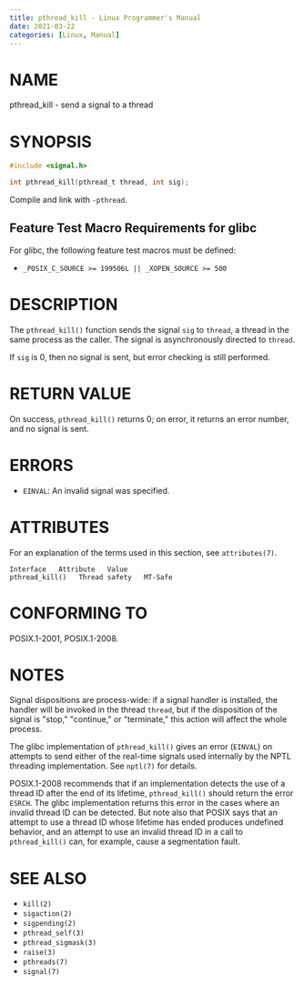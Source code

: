 ```yaml
---
title: pthread_kill - Linux Programmer's Manual
date: 2021-03-22
categories: [Linux, Manual]
---
```


# NAME

pthread_kill - send a signal to a thread

# SYNOPSIS

```c
#include <signal.h>

int pthread_kill(pthread_t thread, int sig);
```

Compile and link with `-pthread`.

## Feature Test Macro Requirements for glibc

For glibc, the following feature test macros must be defined:

- `_POSIX_C_SOURCE >= 199506L || _XOPEN_SOURCE >= 500`

# DESCRIPTION

The `pthread_kill()` function sends the signal `sig` to `thread`, a thread in the same process as the caller. The signal is asynchronously directed to `thread`.

If `sig` is 0, then no signal is sent, but error checking is still performed.

# RETURN VALUE

On success, `pthread_kill()` returns 0; on error, it returns an error number, and no signal is sent.

# ERRORS

- `EINVAL`: An invalid signal was specified.

# ATTRIBUTES

For an explanation of the terms used in this section, see `attributes(7)`.

```
Interface   Attribute   Value
pthread_kill()   Thread safety   MT-Safe
```

# CONFORMING TO

POSIX.1-2001, POSIX.1-2008.

# NOTES

Signal dispositions are process-wide: if a signal handler is installed, the handler will be invoked in the thread `thread`, but if the disposition of the signal is "stop," "continue," or "terminate," this action will affect the whole process.

The glibc implementation of `pthread_kill()` gives an error (`EINVAL`) on attempts to send either of the real-time signals used internally by the NPTL threading implementation. See `nptl(7)` for details.

POSIX.1-2008 recommends that if an implementation detects the use of a thread ID after the end of its lifetime, `pthread_kill()` should return the error `ESRCH`. The glibc implementation returns this error in the cases where an invalid thread ID can be detected. But note also that POSIX says that an attempt to use a thread ID whose lifetime has ended produces undefined behavior, and an attempt to use an invalid thread ID in a call to `pthread_kill()` can, for example, cause a segmentation fault.

# SEE ALSO

- `kill(2)`
- `sigaction(2)`
- `sigpending(2)`
- `pthread_self(3)`
- `pthread_sigmask(3)`
- `raise(3)`
- `pthreads(7)`
- `signal(7)`
